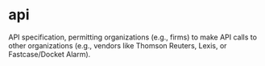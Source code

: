# api
API specification, permitting organizations (e.g., firms) to make API calls to other organizations (e.g., vendors like Thomson Reuters, Lexis, or Fastcase/Docket Alarm). 
